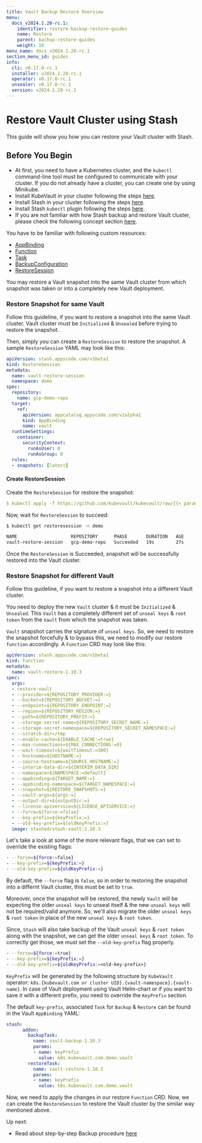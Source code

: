 ```yaml
---
title: Vault Backup Restore Overview
menu:
  docs_v2024.1.28-rc.1:
    identifier: restore-backup-restore-guides
    name: Restore
    parent: backup-restore-guides
    weight: 10
menu_name: docs_v2024.1.28-rc.1
section_menu_id: guides
info:
  cli: v0.17.0-rc.1
  installer: v2024.1.28-rc.1
  operator: v0.17.0-rc.1
  unsealer: v0.17.0-rc.1
  version: v2024.1.28-rc.1
---
```


# Restore Vault Cluster using Stash

This guide will show you how you can restore your Vault cluster with Stash.

## Before You Begin

- At first, you need to have a Kubernetes cluster, and the `kubectl` command-line tool must be configured to communicate with your cluster. If you do not already have a cluster, you can create one by using Minikube.
- Install KubeVault in your cluster following the steps [here](/docs/v2024.1.28-rc.1/setup/README).
- Install Stash in your cluster following the steps [here](https://stash.run/docs/latest/setup/install/).
- Install Stash `kubectl` plugin following the steps [here](https://stash.run/docs/latest/setup/install/kubectl-plugin/).
- If you are not familiar with how Stash backup and restore Vault cluster, please check the following concept section [here](/docs/v2024.1.28-rc.1/concepts/backup-restore/overview).

You have to be familiar with following custom resources:

- [AppBinding](/docs/v2024.1.28-rc.1/concepts/vault-server-crds/appbinding)
- [Function](https://stash.run/docs/latest/concepts/crds/function/)
- [Task](https://stash.run/docs/latest/concepts/crds/task/)
- [BackupConfiguration](https://stash.run/docs/latest/concepts/crds/backupconfiguration/)
- [RestoreSession](https://stash.run/docs/latest/concepts/crds/restoresession/)

You may restore a Vault snapshot into the same Vault cluster from which snapshot was taken or into a 
completely new Vault deployment.

### Restore Snapshot for same Vault

Follow this guideline, if you want to restore a snapshot into the same Vault cluster. 
Vault cluster must be `Initialized` & `Unsealed` before trying to restore the snapshot.

Then, simply you can create a `RestoreSession` to restore the snapshot. A sample `RestoreSession` YAML may look like this:

```yaml
apiVersion: stash.appscode.com/v1beta1
kind: RestoreSession
metadata:
  name: vault-restore-session
  namespace: demo
spec:
  repository:
    name: gcp-demo-repo
  target:
    ref:
      apiVersion: appcatalog.appscode.com/v1alpha1
      kind: AppBinding
      name: vault
  runtimeSettings:
    container:
      securityContext:
        runAsUser: 0
        runAsGroup: 0
  rules:
  - snapshots: [latest]

```

#### Create RestoreSession

Create the `RestoreSession` for restore the snapshot:

```yaml
$ kubectl apply -f https://github.com/kubevault/kubevault/raw/{{< param "info.version" >}}/docs/examples/guides/backup-restore/restore-session.yaml
```

Now, wait for `RestoreSession` to succeed:

```bash
$ kubectl get restoresession -n demo

NAME                    REPOSITORY      PHASE       DURATION   AGE
vault-restore-session   gcp-demo-repo   Succeeded   19s        27s

```

Once the `RestoreSession` is Succeeded, snapshot will be successfully restored into the Vault cluster. 

### Restore Snapshot for different Vault

Follow this guideline, if you want to restore a snapshot into a different Vault cluster.

You need to deploy the new `Vault` cluster & it must be `Initialized` & `Unsealed`. This `Vault` has a
completely different set of `unseal keys` & `root token` from the `Vault` from which the snapshot was taken.

`Vault` snapshot carries the signature of `unseal keys`. So, we need to restore the snapshot forcefully & to bypass 
this, we need to modify our restore `function` accordingly. A `Function` CRD may look like this:

```yaml
apiVersion: stash.appscode.com/v1beta1
kind: Function
metadata:
  name: vault-restore-1.10.3
spec:
  args:
  - restore-vault
  - --provider=${REPOSITORY_PROVIDER:=}
  - --bucket=${REPOSITORY_BUCKET:=}
  - --endpoint=${REPOSITORY_ENDPOINT:=}
  - --region=${REPOSITORY_REGION:=}
  - --path=${REPOSITORY_PREFIX:=}
  - --storage-secret-name=${REPOSITORY_SECRET_NAME:=}
  - --storage-secret-namespace=${REPOSITORY_SECRET_NAMESPACE:=}
  - --scratch-dir=/tmp
  - --enable-cache=${ENABLE_CACHE:=true}
  - --max-connections=${MAX_CONNECTIONS:=0}
  - --wait-timeout=${waitTimeout:=300}
  - --hostname=${HOSTNAME:=}
  - --source-hostname=${SOURCE_HOSTNAME:=}
  - --interim-data-dir=${INTERIM_DATA_DIR}
  - --namespace=${NAMESPACE:=default}
  - --appbinding=${TARGET_NAME:=}
  - --appbinding-namespace=${TARGET_NAMESPACE:=}
  - --snapshot=${RESTORE_SNAPSHOTS:=}
  - --vault-args=${args:=}
  - --output-dir=${outputDir:=}
  - --license-apiservice=${LICENSE_APISERVICE:=}
  - --force=${force:=false}
  - --key-prefix=${keyPrefix:=}
  - --old-key-prefix=${oldKeyPrefix:=}
  image: stashed/stash-vault:1.10.3
```

Let's take a look at some of the more relevant flags, that we can set to override the existing flags:

```bash
- --force=${force:=false}
- --key-prefix=${keyPrefix:=}
- --old-key-prefix=${oldKeyPrefix:=}
```

By default, the `--force` flag is `false`, so in order to restoring the snapshot into a differnt Vault cluster, 
this must be set to `true`.

Moreover, once the snapshot will be restored, the newly `Vault` will be expecting the older `unseal keys` to unseal itself & 
the new `unseal keys` will not be required/valid anymore. So, we'll also migrate the older `unseal keys` & `root token` in place of
the new `unseal keys` & `root token`.

Since, `Stash` will also take backup of the Vault `unseal keys` & `root token` along with the snapshot, we can get the
older `unseal keys` & `root token`. To correctly get those, we must set the `--old-key-prefix` flag properly.

```bash
- --force=${force:=true}
- --key-prefix=${keyPrefix:=}
- --old-key-prefix=${oldKeyPrefix:=<old-key-prefix>}
```

`KeyPrefix` will be generated by the following structure by `KubeVault` operator: 
`k8s.{kubevault.com or cluster UID}.{vault-namespace}.{vault-name}`. In case of Vault deployment using Vault Helm-chart
or if you want to save it with a different prefix, you need to override the `KeyPrefix` section. 

The default `key-prefix`, associated `Task` for `Backup` & `Restore` can be found in the Vault `AppBinding` YAML:

```yaml
stash:
      addon:
        backupTask:
          name: vault-backup-1.10.3
          params:
          - name: keyPrefix
            value: k8s.kubevault.com.demo.vault
        restoreTask:
          name: vault-restore-1.10.3
          params:
          - name: keyPrefix
            value: k8s.kubevault.com.demo.vault

```

Now, we need to apply the changes in our restore `Function` CRD. Now, we can create the `RestoreSession`
to restore the Vault cluster by the similar way mentioned above.

Up next:
- Read about step-by-step Backup procedure [here](/docs/v2024.1.28-rc.1/guides/backup-restore/backup)